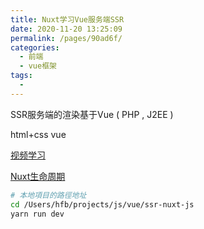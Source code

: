 ```yaml
---
title: Nuxt学习Vue服务端SSR
date: 2020-11-20 13:25:09
permalink: /pages/90ad6f/
categories:
  - 前端
  - vue框架
tags:
  - 
---
```


SSR服务端的渲染基于Vue ( PHP , J2EE )

html+css vue

[视频学习](https://www.bilibili.com/video/BV11p4y1Y7yf?p=7)



[Nuxt生命周期](https://gitee.com/uncle9/ssr-nuxt-js)



``` bash
# 本地項目的路徑地址
cd /Users/hfb/projects/js/vue/ssr-nuxt-js
yarn run dev
```
